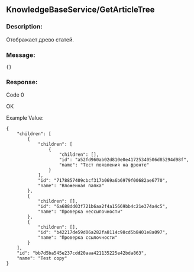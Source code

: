 ## KnowledgeBaseService/GetArticleTree

### Description:
Отображает древо статей.

### Message:
```
{}
```
### Response:

Code 0

OK

Example Value:

```
{
    "children": [
        {
            "children": [
                {
                    "children": [],
                    "id": "a52fd960ab02d810e0e41725340506d85294d98f",
                    "name": "Тест появления на фронте"
                }
            ],
            "id": "7178857409cbcf317b069a6b6979f00682ae6770",
            "name": "Вложенная папка"
        },
        {
            "children": [],
            "id": "6a688dd03f721b6aa2f4a15669bb4c21e374a4c5",
            "name": "Проверка нессылочности"
        },
        {
            "children": [],
            "id": "b42217de59d06a282fa8114c98cd5b8401e8a097",
            "name": "Проверка ссылочности"
        }
    ],
    "id": "bb7d5ba545e237cdd20aaa421135225e42bda863",
    "name": "Test copy"
}
```
